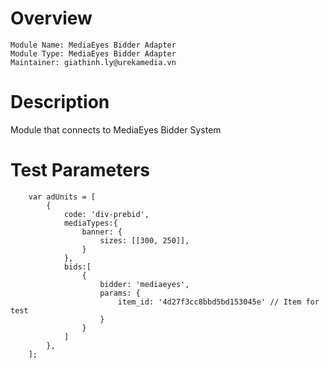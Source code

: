 # Overview

```
Module Name: MediaEyes Bidder Adapter
Module Type: MediaEyes Bidder Adapter
Maintainer: giathinh.ly@urekamedia.vn
```

# Description

Module that connects to MediaEyes Bidder System

# Test Parameters
```
    var adUnits = [
        {
            code: 'div-prebid',
            mediaTypes:{
                banner: {
                    sizes: [[300, 250]],
                }
            },
            bids:[
                {
                    bidder: 'mediaeyes',
                    params: {
                        item_id: '4d27f3cc8bbd5bd153045e' // Item for test
                    }
                }
            ]
        },
    ];
```
